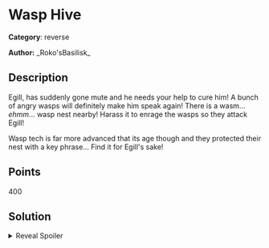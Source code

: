 # Wasp Hive
**Category**: reverse

**Author:** \_Roko'sBasilisk\_

## Description

Egill, has suddenly gone mute and he needs your help to cure him! A bunch of angry wasps will definitely make him speak again! There is a wasm... *ehmm*... wasp nest nearby! Harass it to enrage the wasps so they attack Egill!

Wasp tech is far more advanced that its age though and they protected their nest with a key phrase... Find it for Egill's sake!

## Points

400

## Solution

<details>
 <summary>Reveal Spoiler</summary>

Participants have to reverse engineer the WebAssembly module and understand the logic of the key check function. In a nutshell, check function xors the input iteratively (i.e. CBC manner with IV=0xcc) and checks against a pre computed byte map in memory. (JEB Decompiler can be used to decompile the wasm code to C)

Assuming the participants understand the logic, they can extract that byte map from memory in wasm and xor it in a reverse manner to get thet flag.

An example solution of how to xor the flag is given in `xor.py` file.
</details>